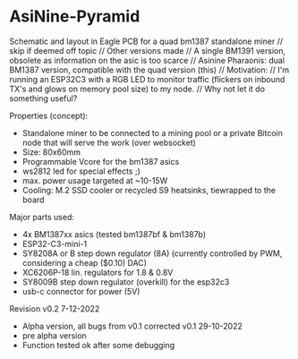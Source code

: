 # AsiNine-Pyramid
Schematic and layout in Eagle PCB for a quad bm1387 standalone miner
// skip if deemed off topic
// Other versions made
// A single BM1391 version, obsolete as information on the asic is too scarce
// Asinine Pharaonis: dual BM1387 version, compatible with the quad version (this)
// Motivation:
// I'm running an ESP32C3 with a RGB LED to monitor traffic (flickers on inbound TX's and glows on memory pool size) to my node.
// Why not let it do something useful?

Properties (concept):
- Standalone miner to be connected to a mining pool or a private Bitcoin node that will serve the work (over websocket)
- Size: 80x60mm
- Programmable Vcore for the bm1387 asics
- ws2812 led for special effects ;)
- max. power usage targeted at ~10-15W
- Cooling: M.2 SSD cooler or recycled S9 heatsinks, tiewrapped to the board

Major parts used:
- 4x BM1387xx asics (tested bm1387bf & bm1387b)
- ESP32-C3-mini-1
- SY8208A or B step down regulator (8A) (currently controlled by PWM, considering a cheap ($0.10) DAC)
- XC6206P-18 lin. regulators for 1.8 & 0.8V
- SY8009B step down regulator (overkill) for the esp32c3
- usb-c connector for power (5V)

Revision
v0.2 7-12-2022
* Alpha version, all bugs from v0.1 corrected
v0.1 29-10-2022
* pre alpha version
* Function tested ok after some debugging
